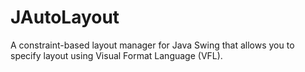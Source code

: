 # JAutoLayout
A constraint-based layout manager for Java Swing that allows you to specify layout using Visual Format Language (VFL).
